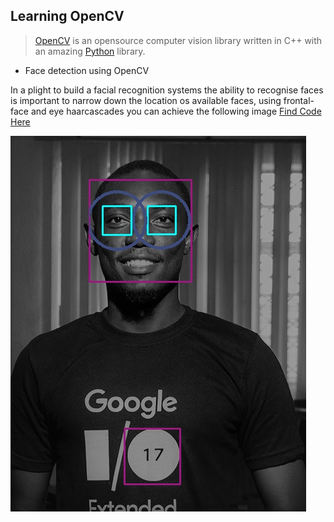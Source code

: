 ## Learning OpenCV
> [OpenCV](https://opencv.org) is an opensource computer vision library written in C++ with an amazing [Python](https://python.org) library.

* Face detection using OpenCV

In a plight to build a facial recognition systems the ability to recognise faces is important to narrow down the location os available faces, using frontal-face and eye haarcascades you can achieve the following image
[Find Code Here](detectFaceEye.py)

![Face Detection](face_n_eye.jpg)
